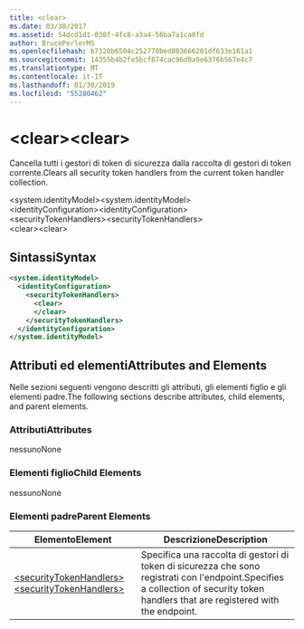 ```yaml
---
title: <clear>
ms.date: 03/30/2017
ms.assetid: 54dcd1d1-038f-4fc8-a3a4-56ba7a1ca0fd
author: BrucePerlerMS
ms.openlocfilehash: b7320b6504c252770bed803666201df633e161a1
ms.sourcegitcommit: 14355b4b2fe5bcf874cac96d0a9e6376b567e4c7
ms.translationtype: MT
ms.contentlocale: it-IT
ms.lasthandoff: 01/30/2019
ms.locfileid: "55280462"
---
```

# <a name="clear"></a><span data-ttu-id="6e1a6-101">\<clear></span><span class="sxs-lookup"><span data-stu-id="6e1a6-101">\<clear></span></span>
<span data-ttu-id="6e1a6-102">Cancella tutti i gestori di token di sicurezza dalla raccolta di gestori di token corrente.</span><span class="sxs-lookup"><span data-stu-id="6e1a6-102">Clears all security token handlers from the current token handler collection.</span></span>  
  
 <span data-ttu-id="6e1a6-103">\<system.identityModel></span><span class="sxs-lookup"><span data-stu-id="6e1a6-103">\<system.identityModel></span></span>  
<span data-ttu-id="6e1a6-104">\<identityConfiguration></span><span class="sxs-lookup"><span data-stu-id="6e1a6-104">\<identityConfiguration></span></span>  
<span data-ttu-id="6e1a6-105">\<securityTokenHandlers></span><span class="sxs-lookup"><span data-stu-id="6e1a6-105">\<securityTokenHandlers></span></span>  
<span data-ttu-id="6e1a6-106">\<clear></span><span class="sxs-lookup"><span data-stu-id="6e1a6-106">\<clear></span></span>  
  
## <a name="syntax"></a><span data-ttu-id="6e1a6-107">Sintassi</span><span class="sxs-lookup"><span data-stu-id="6e1a6-107">Syntax</span></span>  
  
```xml  
<system.identityModel>  
  <identityConfiguration>  
    <securityTokenHandlers>  
      <clear>  
      </clear>  
    </securityTokenHandlers>  
  </identityConfiguration>  
</system.identityModel>  
```  
  
## <a name="attributes-and-elements"></a><span data-ttu-id="6e1a6-108">Attributi ed elementi</span><span class="sxs-lookup"><span data-stu-id="6e1a6-108">Attributes and Elements</span></span>  
 <span data-ttu-id="6e1a6-109">Nelle sezioni seguenti vengono descritti gli attributi, gli elementi figlio e gli elementi padre.</span><span class="sxs-lookup"><span data-stu-id="6e1a6-109">The following sections describe attributes, child elements, and parent elements.</span></span>  
  
### <a name="attributes"></a><span data-ttu-id="6e1a6-110">Attributi</span><span class="sxs-lookup"><span data-stu-id="6e1a6-110">Attributes</span></span>  
 <span data-ttu-id="6e1a6-111">nessuno</span><span class="sxs-lookup"><span data-stu-id="6e1a6-111">None</span></span>  
  
### <a name="child-elements"></a><span data-ttu-id="6e1a6-112">Elementi figlio</span><span class="sxs-lookup"><span data-stu-id="6e1a6-112">Child Elements</span></span>  
 <span data-ttu-id="6e1a6-113">nessuno</span><span class="sxs-lookup"><span data-stu-id="6e1a6-113">None</span></span>  
  
### <a name="parent-elements"></a><span data-ttu-id="6e1a6-114">Elementi padre</span><span class="sxs-lookup"><span data-stu-id="6e1a6-114">Parent Elements</span></span>  
  
|<span data-ttu-id="6e1a6-115">Elemento</span><span class="sxs-lookup"><span data-stu-id="6e1a6-115">Element</span></span>|<span data-ttu-id="6e1a6-116">Descrizione</span><span class="sxs-lookup"><span data-stu-id="6e1a6-116">Description</span></span>|  
|-------------|-----------------|  
|[<span data-ttu-id="6e1a6-117">\<securityTokenHandlers></span><span class="sxs-lookup"><span data-stu-id="6e1a6-117">\<securityTokenHandlers></span></span>](../../../../../docs/framework/configure-apps/file-schema/windows-identity-foundation/securitytokenhandlers.md)|<span data-ttu-id="6e1a6-118">Specifica una raccolta di gestori di token di sicurezza che sono registrati con l'endpoint.</span><span class="sxs-lookup"><span data-stu-id="6e1a6-118">Specifies a collection of security token handlers that are registered with the endpoint.</span></span>|
